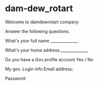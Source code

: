 # dam-dew_rotart


Welcome to damdewrotart company 

  Answer the following questions.

What's your full name ______________

What's your home address.______________

Do you have a Gov profile account 
Yes / No

 My gov. Login info
Email address: 

Password:







